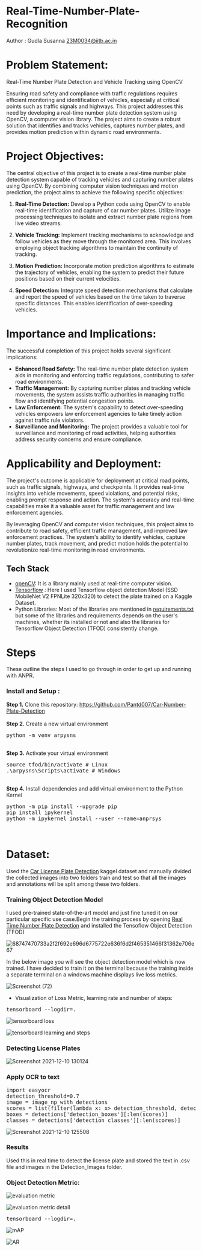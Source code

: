 # Real-Time-Number-Plate-Recognition
Author : Gudla Susanna 23M0034@iitb.ac.in

# **Problem Statement:**
Real-Time Number Plate Detection and Vehicle Tracking using OpenCV

Ensuring road safety and compliance with traffic regulations requires efficient monitoring and identification of vehicles, especially at critical points such as traffic signals and highways. This project addresses this need by developing a real-time number plate detection system using OpenCV, a computer vision library. The project aims to create a robust solution that identifies and tracks vehicles, captures number plates, and provides motion prediction within dynamic road environments.

# **Project Objectives:**

The central objective of this project is to create a real-time number plate detection system capable of tracking vehicles and capturing number plates using OpenCV. By combining computer vision techniques and motion prediction, the project aims to achieve the following specific objectives:

1. **Real-Time Detection:** Develop a Python code using OpenCV to enable real-time identification and capture of car number plates. Utilize image processing techniques to isolate and extract number plate regions from live video streams.

2. **Vehicle Tracking:** Implement tracking mechanisms to acknowledge and follow vehicles as they move through the monitored area. This involves employing object tracking algorithms to maintain the continuity of tracking.

3. **Motion Prediction:** Incorporate motion prediction algorithms to estimate the trajectory of vehicles, enabling the system to predict their future positions based on their current velocities.

4. **Speed Detection:** Integrate speed detection mechanisms that calculate and report the speed of vehicles based on the time taken to traverse specific distances. This enables identification of over-speeding vehicles.

# **Importance and Implications:**

The successful completion of this project holds several significant implications:

- **Enhanced Road Safety:** The real-time number plate detection system aids in monitoring and enforcing traffic regulations, contributing to safer road environments.
- **Traffic Management:** By capturing number plates and tracking vehicle movements, the system assists traffic authorities in managing traffic flow and identifying potential congestion points.
- **Law Enforcement:** The system's capability to detect over-speeding vehicles empowers law enforcement agencies to take timely action against traffic rule violators.
- **Surveillance and Monitoring:** The project provides a valuable tool for surveillance and monitoring of road activities, helping authorities address security concerns and ensure compliance.

# **Applicability and Deployment:**

The project's outcome is applicable for deployment at critical road points, such as traffic signals, highways, and checkpoints. It provides real-time insights into vehicle movements, speed violations, and potential risks, enabling prompt response and action. The system's accuracy and real-time capabilities make it a valuable asset for traffic management and law enforcement agencies.

By leveraging OpenCV and computer vision techniques, this project aims to contribute to road safety, efficient traffic management, and improved law enforcement practices. The system's ability to identify vehicles, capture number plates, track movement, and predict motion holds the potential to revolutionize real-time monitoring in road environments.


## Tech Stack
* [openCV](https://opencv.org/): It is a library mainly used at real-time computer vision.
* [Tensorflow](https://github.com/tensorflow/models) : Here I used Tensorflow object detection Model (SSD MobileNet V2 FPNLite 320x320) to detect the plate trained on a Kaggle Dataset.
* Python Libraries: Most of the libraries are mentioned in [requirements.txt](https://github.com/harshitkd/Real-Time-Number-Plate-Recognition/blob/main/requirements.txt) but some of the libraries and requirements depends on the user's machines, whether its installed or not and also the libraries for Tensorflow Object Detection (TFOD) consistently change.
# Steps
These outline the steps I used to go through in order to get up and running with ANPR. 

### Install and Setup :

<b>Step 1.</b> Clone this repository: https://github.com/Pantd007/Car-Number-Plate-Detection
<br/><br/>
<b>Step 2.</b> Create a new virtual environment 
<pre>
python -m venv arpysns
</pre> 
<br/>
<b>Step 3.</b> Activate your virtual environment
<pre>
source tfod/bin/activate # Linux
.\arpysns\Scripts\activate # Windows 
</pre>
<br/>
<b>Step 4.</b> Install dependencies and add virtual environment to the Python Kernel
<pre>
python -m pip install --upgrade pip
pip install ipykernel
python -m ipykernel install --user --name=anprsys
</pre>
<br/>

# Dataset: 
Used the [Car License Plate Detection](https://www.kaggle.com/andrewmvd/car-plate-detection) kaggel dataset and manually divided the collected images into two folders train and test so that all the images and annotations will be split among these two folders.

### Training Object Detection Model
I used pre-trained state-of-the-art model and just fine tuned it on our particular specific use case.Begin the training process by opening [Real Time Number Plate Detection](https://github.com/harshitkd/Real-Time-Number-Plate-Recognition/blob/main/Real%20Time%20Number%20Plate%20Detection.ipynb) and installed the Tensoflow Object Detection (TFOD) 

![68747470733a2f2f692e696d6775722e636f6d2f465351466f31362e706e67](https://user-images.githubusercontent.com/56076028/145552503-b3a442a4-03bf-467e-af74-3e218c949dad.png)

In the below image you will see the object detection model which is now trained. I have decided to train it on the terminal because the training inside a separate terminal on a windows machine displays live loss metrics.

![Screenshot (72)](https://user-images.githubusercontent.com/56076028/145536355-94f60307-3632-4bd4-9eb7-02b9c875471d.png)

* Visualization of Loss Metric, learning rate and number of steps:

<pre>
tensorboard --logdir=.
</pre>

![tensorboard loss](https://user-images.githubusercontent.com/56076028/145684910-d237be53-88d4-45fa-b36e-dd9a52daf8e1.jpg)

![tensorboard learning and steps](https://user-images.githubusercontent.com/56076028/145684923-36a95279-5b27-4f25-bd2d-ea58eaa82075.jpg)

### Detecting License Plates

![Screenshot 2021-12-10 130124](https://user-images.githubusercontent.com/56076028/145536393-986af131-ce84-4d4c-8174-735ed492a45b.jpg)


### Apply OCR to text

<pre>
import easyocr
detection_threshold=0.7
image = image_np_with_detections
scores = list(filter(lambda x: x> detection_threshold, detections['detection_scores']))
boxes = detections['detection_boxes'][:len(scores)]
classes = detections['detection_classes'][:len(scores)]
</pre>

![Screenshot 2021-12-10 125508](https://user-images.githubusercontent.com/56076028/145536427-d27c0fdc-cd30-446b-9b16-6408fdb4efcd.jpg)

### Results

Used this in real time to detect the license plate and stored the text in .csv file and images in the Detection_Images folder.

### Object Detection Metric:
![evaluation metric](https://user-images.githubusercontent.com/56076028/145684944-29306983-8396-47a2-9a08-f13a86d56f08.jpg)

![evaluation metric detail](https://user-images.githubusercontent.com/56076028/145684945-7f17e0b6-e623-4a71-b163-388a84d713fd.jpg)

<pre>
tensorboard --logdir=.
</pre>

![mAP](https://user-images.githubusercontent.com/56076028/145684953-51fc55d3-c9cd-4789-807e-0cfa0196000c.jpg)

![AR](https://user-images.githubusercontent.com/56076028/145684962-3236958f-4354-4230-b8d2-c59d18665b31.jpg)

